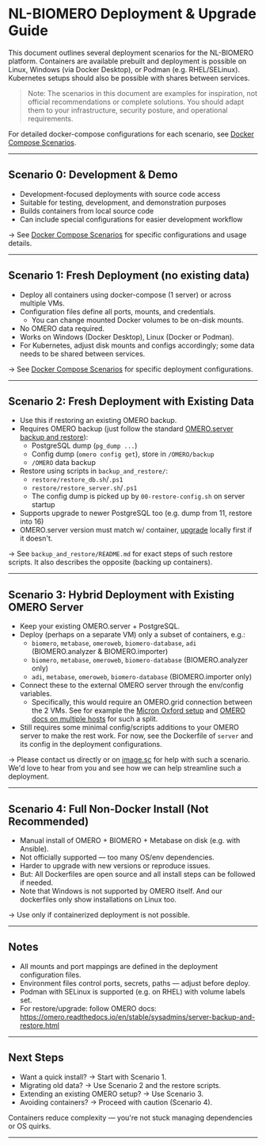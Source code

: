 # NL-BIOMERO Deployment & Upgrade Guide

This document outlines several deployment scenarios for the NL-BIOMERO platform.
Containers are available prebuilt and deployment is possible on Linux, Windows (via Docker Desktop), or Podman (e.g. RHEL/SELinux). Kubernetes setups should also be possible with shares between services.

> Note: The scenarios in this document are examples for inspiration, not official recommendations or complete solutions. You should adapt them to your infrastructure, security posture, and operational requirements.

For detailed docker-compose configurations for each scenario, see [Docker Compose Scenarios](docker-compose-scenarios.md).

---

## Scenario 0: Development & Demo

- Development-focused deployments with source code access
- Suitable for testing, development, and demonstration purposes
- Builds containers from local source code
- Can include special configurations for easier development workflow

→ See [Docker Compose Scenarios](docker-compose-scenarios.md) for specific configurations and usage details.

---

## Scenario 1: Fresh Deployment (no existing data)

- Deploy all containers using docker-compose (1 server) or across multiple VMs.
- Configuration files define all ports, mounts, and credentials.
    - You can change mounted Docker volumes to be on-disk mounts.
- No OMERO data required.
- Works on Windows (Docker Desktop), Linux (Docker or Podman).
- For Kubernetes, adjust disk mounts and configs accordingly; some data needs to be shared between services.

→ See [Docker Compose Scenarios](docker-compose-scenarios.md) for specific deployment configurations.

---

## Scenario 2: Fresh Deployment with Existing Data

- Use this if restoring an existing OMERO backup.
- Requires OMERO backup (just follow the standard <a href="https://omero.readthedocs.io/en/stable/sysadmins/server-backup-and-restore.html#backing-up-omero" target="_blank" rel="noopener noreferrer">OMERO.server backup and restore</a>):
  - PostgreSQL dump (`pg_dump ...`)
  - Config dump (`omero config get`), store in `/OMERO/backup`
  - `/OMERO` data backup
- Restore using scripts in `backup_and_restore/`:
  - `restore/restore_db.sh`/`.ps1`
  - `restore/restore_server.sh`/`.ps1`
  - The config dump is picked up by `00-restore-config.sh` on server startup
- Supports upgrade to newer PostgreSQL too (e.g. dump from 11, restore into 16)
- OMERO.server version must match w/ container, <a href="https://omero.readthedocs.io/en/stable/sysadmins/index.html#upgrading" target="_blank" rel="noopener noreferrer">upgrade</a> locally first if it doesn't.

→ See `backup_and_restore/README.md` for exact steps of such restore scripts.
It also describes the opposite (backing up containers).

---

## Scenario 3: Hybrid Deployment with Existing OMERO Server

- Keep your existing OMERO.server + PostgreSQL.
- Deploy (perhaps on a separate VM) only a subset of containers, e.g.:
  - `biomero`, `metabase`, `omeroweb`, `biomero-database`, `adi` (BIOMERO.analyzer & BIOMERO.importer)
  - `biomero`, `metabase`, `omeroweb`, `biomero-database` (BIOMERO.analyzer only)
  - `adi`, `metabase`, `omeroweb`, `biomero-database`  (BIOMERO.importer only)
- Connect these to the external OMERO server through the env/config variables.
  - Specifically, this would require an OMERO.grid connection between the 2 VMs. See for example the <a href="https://omero.readthedocs.io/en/stable/sysadmins/server-setup-examples.html#micron-oxford" target="_blank" rel="noopener noreferrer">Micron Oxford setup</a> and <a href="https://omero.readthedocs.io/en/stable/sysadmins/grid.html#nodes-on-multiple-hosts" target="_blank" rel="noopener noreferrer">OMERO docs on multiple hosts</a> for such a split.
- Still requires some minimal config/scripts additions to your OMERO server to make the rest work. For now, see the Dockerfile of `server` and its config in the deployment configurations.

→ Please contact us directly or on <a href="https://image.sc" target="_blank" rel="noopener noreferrer">image.sc</a> for help with such a scenario. We'd love to hear from you and see how we can help streamline such a deployment.

---

## Scenario 4: Full Non-Docker Install (Not Recommended)

- Manual install of OMERO + BIOMERO + Metabase on disk (e.g. with Ansible).
- Not officially supported — too many OS/env dependencies.
- Harder to upgrade with new versions or reproduce issues.
- But: All Dockerfiles are open source and all install steps can be followed if needed.
- Note that Windows is not supported by OMERO itself. And our dockerfiles only show installations on Linux too.

→ Use only if containerized deployment is not possible.

---

## Notes

- All mounts and port mappings are defined in the deployment configuration files.
- Environment files control ports, secrets, paths — adjust before deploy.
- Podman with SELinux is supported (e.g. on RHEL) with volume labels set.
- For restore/upgrade: follow OMERO docs: <a href="https://omero.readthedocs.io/en/stable/sysadmins/server-backup-and-restore.html" target="_blank" rel="noopener noreferrer">https://omero.readthedocs.io/en/stable/sysadmins/server-backup-and-restore.html</a>

---

## Next Steps

- Want a quick install? → Start with Scenario 1.
- Migrating old data? → Use Scenario 2 and the restore scripts.
- Extending an existing OMERO setup? → Use Scenario 3.
- Avoiding containers? → Proceed with caution (Scenario 4).

Containers reduce complexity — you're not stuck managing dependencies or OS quirks.

---